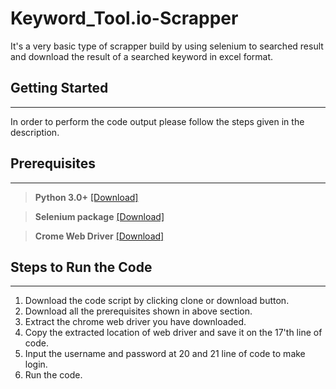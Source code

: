 # Keyword_Tool.io-Scrapper

It's a very basic type of scrapper build by using selenium to searched result and download the result of a searched keyword in excel format.

## Getting Started
--------------------------------------------------------------------------------------------------------------------------------------
In order to perform the code output please follow the steps given in the description.



## Prerequisites
--------------------------------------------------------------------------------------------------------------------------------------
> **Python 3.0+**              [[Download]](https://www.python.org/downloads/)

> **Selenium package**         [[Download]](https://pypi.python.org/pypi/selenium)

> **Crome Web Driver**         [[Download]](https://chromedriver.storage.googleapis.com/index.html?path=2.33/)




## Steps to Run the Code
---------------------------------------------------------------------------------------------------------------------------------------
1. Download the code script by clicking clone or download button.
2. Download all the prerequisites shown in above section. 
3. Extract the chrome web driver you have downloaded. 
4. Copy the extracted location of web driver and save it on the 17'th line of code.
5. Input the username and password at 20 and 21 line of code to make login. 
6. Run the code.


